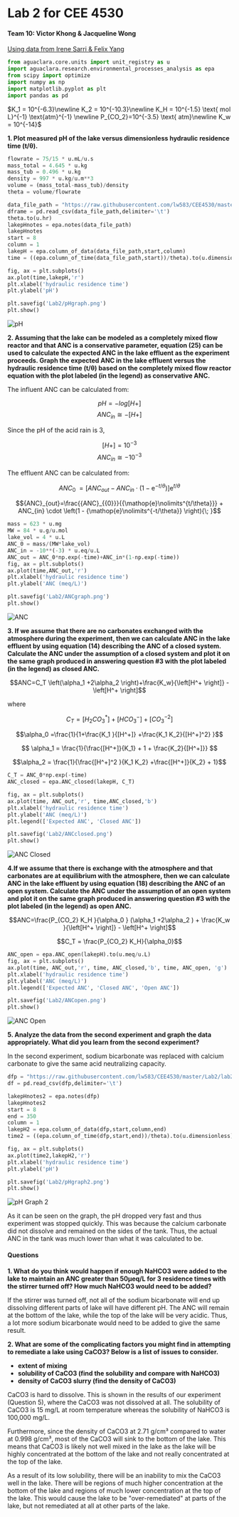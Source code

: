 # Lab 2 for CEE 4530


#### Team 10: Victor Khong & Jacqueline Wong ####

<u>Using data from Irene Sarri & Felix Yang </u>

```python
from aguaclara.core.units import unit_registry as u
import aguaclara.research.environmental_processes_analysis as epa
from scipy import optimize
import numpy as np
import matplotlib.pyplot as plt
import pandas as pd
```

$K_1 = 10^{-6.3}\newline K_2 = 10^{-10.3}\newline
K_H = 10^{-1.5} \text{ mol L}^{-1} \text{atm}^{-1} \newline P_{CO_2}=10^{-3.5} \text{ atm}\newline K_w = 10^{-14}$

<b>1. Plot measured pH of the lake versus dimensionless hydraulic residence time (t/θ).</b>

```python
flowrate = 75/15 * u.mL/u.s
mass_total = 4.645 * u.kg
mass_tub = 0.496 * u.kg
density = 997 * u.kg/u.m**3
volume = (mass_total-mass_tub)/density
theta = volume/flowrate

data_file_path = "https://raw.githubusercontent.com/lw583/CEE4530/master/Lab2/lab2_datasheet.txt"
dframe = pd.read_csv(data_file_path,delimiter='\t')
theta.to(u.hr)
lakepHnotes = epa.notes(data_file_path)
lakepHnotes
start = 8
column = 1
lakepH = epa.column_of_data(data_file_path,start,column)
time = ((epa.column_of_time(data_file_path,start))/theta).to(u.dimensionless)

fig, ax = plt.subplots()
ax.plot(time,lakepH,'r')
plt.xlabel('hydraulic residence time')
plt.ylabel('pH')

plt.savefig('Lab2/pHgraph.png')
plt.show()
```
![pH](https://raw.githubusercontent.com/lw583/CEE4530/master/Lab2/pHgraph.png)

<b>2. Assuming that the lake can be modeled as a completely mixed flow reactor and that ANC is a conservative parameter, equation (25) can be used to calculate the expected ANC in the lake effluent as the experiment proceeds. Graph the expected ANC in the lake effluent versus the hydraulic residence time (t/θ) based on the completely mixed flow reactor equation with the plot labeled (in the legend) as conservative ANC.</b>

The influent ANC can be calculated from:

$$ pH = -log{[H+]}$$
$$ ANC_{in} ≅−[H+]$$

Since the pH of the acid rain is 3,

$$ [H+] = 10^{-3} $$
$$ ANC_{in} ≅ -10^{-3} $$

The effluent ANC can be calculated from:

$${ANC}_{{0}} {\; }=\left[{ANC}_{out} - ANC_{in} \cdot \left(1 - {\mathop{e}\nolimits^{-t/\theta}} \right)\right]{\mathop{e}\nolimits^{t/\theta}}$$

$${ANC}_{out}=\frac{{ANC}_{{0}}}{{\mathop{e}\nolimits^{t/\theta}}} + ANC_{in} \cdot \left(1 - {\mathop{e}\nolimits^{-t/\theta}} \right){\; }$$

```python
mass = 623 * u.mg
MW = 84 * u.g/u.mol
lake_vol = 4 * u.L
ANC_0 = mass/(MW*lake_vol)
ANC_in = -10**(-3) * u.eq/u.L
ANC_out = ANC_0*np.exp(-time)+ANC_in*(1-np.exp(-time))
fig, ax = plt.subplots()
ax.plot(time,ANC_out,'r')
plt.xlabel('hydraulic residence time')
plt.ylabel('ANC (meq/L)')

plt.savefig('Lab2/ANCgraph.png')
plt.show()
```

![ANC](https://raw.githubusercontent.com/lw583/CEE4530/master/Lab2/ANCgraph.png)

<b>3. If we assume that there are no carbonates exchanged with the atmosphere during the experiment, then we can calculate ANC in the lake effluent by using equation (14) describing the ANC of a closed system. Calculate the ANC under the assumption of a closed system and plot it on the same graph produced in answering question #3 with the plot labeled (in the legend) as closed ANC.</b>

$$ANC=C_T \left(\alpha_1 +2\alpha_2 \right)+\frac{K_w}{\left[H^+ \right]} - \left[H^+ \right]$$

where

$$C_T = \left[H_2{CO}_3^* \right] + \left[{HCO}_3^- \right]+\left[{CO}_3^{-2} \right]$$

$$\alpha_0 =\frac{1}{1+\frac{K_1 }{[H^+]} +\frac{K_1 K_2}{[H^+]^2} }$$

$$ \alpha_1 = \frac{1}{\frac{[H^+]}{K_1} + 1 + \frac{K_2}{[H^+]}} $$

$$\alpha_2 = \frac{1}{\frac{[H^+]^2 }{K_1 K_2} +\frac{[H^+]}{K_2} + 1}$$

```python
C_T = ANC_0*np.exp(-time)
ANC_closed = epa.ANC_closed(lakepH, C_T)

fig, ax = plt.subplots()
ax.plot(time, ANC_out,'r', time,ANC_closed,'b')
plt.xlabel('hydraulic residence time')
plt.ylabel('ANC (meq/L)')
plt.legend(['Expected ANC', 'Closed ANC'])

plt.savefig('Lab2/ANCclosed.png')
plt.show()
```
![ANC Closed](https://raw.githubusercontent.com/lw583/CEE4530/master/Lab2/ANCclosed.png)

<b>4.If we assume that there is exchange with the atmosphere and that carbonates are at equilibrium with the atmosphere, then we can calculate ANC in the lake effluent by using equation (18) describing the ANC of an open system. Calculate the ANC under the assumption of an open system and plot it on the same graph produced in answering question #3 with the plot labeled (in the legend) as open ANC.</b>

$$ANC=\frac{P_{CO_2} K_H }{\alpha_0 } (\alpha_1 +2\alpha_2 ) + \frac{K_w }{\left[H^+ \right]} - \left[H^+ \right]$$

$$C_T = \frac{P_{CO_2} K_H}{\alpha_0}$$

```python
ANC_open = epa.ANC_open(lakepH).to(u.meq/u.L)
fig, ax = plt.subplots()
ax.plot(time, ANC_out,'r', time, ANC_closed,'b', time, ANC_open, 'g')
plt.xlabel('hydraulic residence time')
plt.ylabel('ANC (meq/L)')
plt.legend(['Expected ANC', 'Closed ANC', 'Open ANC'])

plt.savefig('Lab2/ANCopen.png')
plt.show()
```

![ANC Open](https://raw.githubusercontent.com/lw583/CEE4530/master/Lab2/ANCopen.png)

<b>5. Analyze the data from the second experiment and graph the data appropriately. What did you learn from the second experiment?</b>

In the second experiment, sodium bicarbonate was replaced with calcium carbonate to give the same acid neutralizing capacity.

```python
dfp = "https://raw.githubusercontent.com/lw583/CEE4530/master/Lab2/lab2_datasheet2.txt"
df = pd.read_csv(dfp,delimiter='\t')

lakepHnotes2 = epa.notes(dfp)
lakepHnotes2
start = 8
end = 350
column = 1
lakepH2 = epa.column_of_data(dfp,start,column,end)
time2 = ((epa.column_of_time(dfp,start,end))/theta).to(u.dimensionless)

fig, ax = plt.subplots()
ax.plot(time2,lakepH2,'r')
plt.xlabel('hydraulic residence time')
plt.ylabel('pH')

plt.savefig('Lab2/pHgraph2.png')
plt.show()
```
![pH Graph 2](https://raw.githubusercontent.com/lw583/CEE4530/master/Lab2/pHgraph2.png)

As it can be seen on the graph, the pH dropped very fast and thus experiment was stopped quickly. This was because the calcium carbonate did not dissolve and remained on the sides of the tank. Thus, the actual ANC in the tank was much lower than what it was  calculated to be.

#### Questions ####

<b>1. What do you think would happen if enough NaHCO3 were added to the lake to maintain an ANC greater than 50μeq/L for 3 residence times with the stirrer turned off? How much NaHCO3 would need to be added?</b>

If the stirrer was turned off, not all of the sodium bicarbonate will end up dissolving different parts of lake will have different pH. The ANC will remain at the bottom of the lake, while the top of the lake will be very acidic. Thus, a lot more sodium bicarbonate would need to be added to give the same result.

<b>2. What are some of the complicating factors you might find in attempting to remediate a lake using CaCO3? Below is a list of issues to consider.

- extent of mixing
- solubility of CaCO3 (find the solubility and compare with NaHCO3)
- density of CaCO3 slurry (find the density of CaCO3)</b>

CaCO3 is hard to dissolve. This is shown in the results of our experiment (Question 5), where the CaCO3 was not dissolved at all. The solubility of CaCO3 is 15 mg/L at room temperature whereas the solubility of NaHCO3 is 100,000 mg/L.

Furthermore, since the density of CaCO3 at 2.71 g/cm³ compared to water at 0.998 g/cm³, most of the CaCO3 will sink to the bottom of the lake. This means that CaCO3 is likely not well mixed in the lake as the lake will be highly concentrated at the bottom of the lake and not really concentrated at the top of the lake.

As a result of its low solubility, there will be an inability to mix the CaCO3 well in the lake. There will be regions of much higher concentration at the bottom of the lake and regions of much lower concentration at the top of the lake. This would cause the lake to be "over-remediated" at parts of the lake, but not remediated at all at other parts of the lake.
